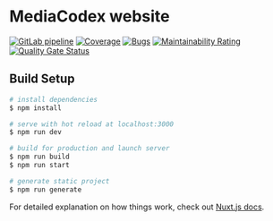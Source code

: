 # MediaCodex website

[![GitLab pipeline](https://img.shields.io/gitlab/pipeline/mediacodex/website)](https://gitlab.com/mediacodex/website/builds)
[![Coverage](https://sonarcloud.io/api/project_badges/measure?project=MediaCodex_website&metric=coverage)](https://sonarcloud.io/dashboard?id=MediaCodex_website)
[![Bugs](https://sonarcloud.io/api/project_badges/measure?project=MediaCodex_website&metric=bugs)](https://sonarcloud.io/dashboard?id=MediaCodex_website)
[![Maintainability Rating](https://sonarcloud.io/api/project_badges/measure?project=MediaCodex_website&metric=sqale_rating)](https://sonarcloud.io/dashboard?id=MediaCodex_website)
[![Quality Gate Status](https://sonarcloud.io/api/project_badges/measure?project=MediaCodex_website&metric=alert_status)](https://sonarcloud.io/dashboard?id=MediaCodex_website)


## Build Setup

``` bash
# install dependencies
$ npm install

# serve with hot reload at localhost:3000
$ npm run dev

# build for production and launch server
$ npm run build
$ npm run start

# generate static project
$ npm run generate
```

For detailed explanation on how things work, check out [Nuxt.js docs](https://nuxtjs.org).

